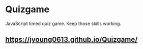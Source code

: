 # Quizgame
JavaScript timed quiz game.  Keep those skills working.

## https://jyoung0613.github.io/Quizgame/
